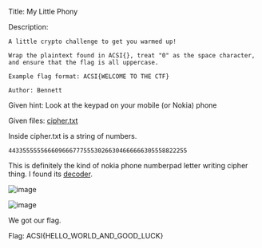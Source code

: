 Title: My Little Phony

Description:
```
A little crypto challenge to get you warmed up!

Wrap the plaintext found in ACSI{}, treat "0" as the space character, and ensure that the flag is all uppercase.

Example flag format: ACSI{WELCOME TO THE CTF}

Author: Bennett
```

Given hint: Look at the keypad on your mobile (or Nokia) phone

Given files: [cipher.txt](https://github.com/Coder-Here/HACK-AC-2022-CTF/blob/main/Crypto/My%20Little%20Phony/cipher.txt "cipher.txt")

Inside cipher.txt is a string of numbers.

```44335555556660966677755530266304666666305558822255```

This is definitely the kind of nokia phone numberpad letter writing cipher thing. I found its [decoder](https://www.dcode.fr/multitap-abc-cipher).

![image](https://user-images.githubusercontent.com/63996033/199151179-4fe58737-d319-42d1-973f-5d2e3f80b9d3.png)

![image](https://user-images.githubusercontent.com/63996033/199151255-bb7daded-5d62-4340-ad52-6fa65ff85dfa.png)

We got our flag.

Flag: ACSI{HELLO_WORLD_AND_GOOD_LUCK}
